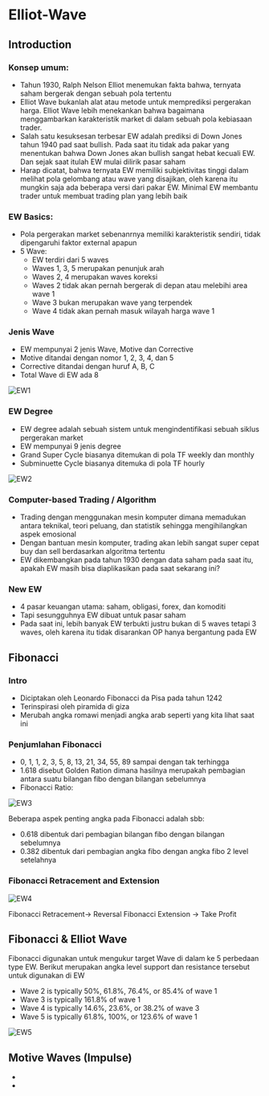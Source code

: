 # Elliot-Wave 

## Introduction


### Konsep umum:

* Tahun 1930, Ralph Nelson Elliot menemukan fakta bahwa, ternyata saham bergerak dengan sebuah pola tertentu
* Elliot Wave bukanlah alat atau metode untuk memprediksi pergerakan harga. Elliot Wave lebih menekankan bahwa bagaimana menggambarkan karakteristik market di dalam sebuah pola kebiasaan trader. 
* Salah satu kesuksesan terbesar EW adalah prediksi di Down Jones tahun 1940 pad saat bullish. Pada saat itu tidak ada pakar yang menentukan bahwa Down Jones akan bullish sangat hebat kecuali EW. Dan sejak saat itulah EW mulai dilirik pasar saham
* Harap dicatat, bahwa ternyata EW memiliki subjektivitas tinggi dalam melihat pola gelombang atau wave yang disajikan, oleh karena itu mungkin saja ada beberapa versi dari pakar EW. Minimal EW membantu trader untuk membuat trading plan yang lebih baik


### EW Basics:

* Pola pergerakan market sebenanrnya memiliki karakteristik sendiri, tidak dipengaruhi faktor external apapun
* 5 Wave:
  * EW terdiri dari 5 waves
  * Waves 1, 3, 5 merupakan penunjuk arah
  * Waves 2, 4 merupakan waves koreksi 
  * Waves 2 tidak akan pernah bergerak di depan atau melebihi area wave 1
  * Wave 3 bukan merupakan wave yang terpendek
  * Wave 4 tidak akan pernah masuk wilayah harga wave 1

### Jenis Wave

* EW mempunyai 2 jenis Wave, Motive dan Corrective
* Motive ditandai dengan nomor 1, 2, 3, 4, dan 5
* Corrective ditandai dengan huruf A, B, C
* Total Wave di EW ada 8 

![EW1](https://user-images.githubusercontent.com/27078712/87756991-0cfd4180-c834-11ea-8cd6-8fcc85ccfd5b.PNG)

### EW Degree

* EW degree adalah sebuah sistem untuk mengindentifikasi sebuah siklus pergerakan market
* EW mempunyai 9 jenis degree
* Grand Super Cycle biasanya ditemukan di pola TF weekly dan monthly
* Subminuette Cycle biasanya ditemuka di pola TF hourly

![EW2](https://user-images.githubusercontent.com/27078712/87770755-a2ef9700-c849-11ea-8aab-7e1a452f1758.PNG)


### Computer-based Trading / Algorithm

* Trading dengan menggunakan mesin komputer dimana memadukan antara teknikal, teori peluang, dan statistik sehingga mengihilangkan aspek emosional
* Dengan bantuan mesin komputer, trading akan lebih sangat super cepat buy dan sell berdasarkan algoritma tertentu
* EW dikembangkan pada tahun 1930 dengan data saham pada saat itu, apakah EW masih bisa diaplikasikan pada saat sekarang ini?

### New EW

* 4 pasar keuangan utama: saham, obligasi, forex, dan komoditi
* Tapi sesungguhnya EW dibuat untuk pasar saham
* Pada saat ini, lebih banyak EW terbukti justru bukan di 5 waves tetapi 3 waves, oleh karena itu tidak disarankan OP hanya bergantung pada EW

## Fibonacci

### Intro

* Diciptakan oleh Leonardo Fibonacci da Pisa pada tahun 1242
* Terinspirasi oleh piramida di giza
* Merubah angka romawi menjadi angka arab seperti yang kita lihat saat ini

### Penjumlahan Fibonacci

* 0, 1, 1, 2, 3, 5, 8, 13, 21, 34, 55, 89 sampai dengan tak terhingga
* 1.618 disebut Golden Ration dimana hasilnya merupakah pembagian antara suatu bilangan fibo dengan bilangan sebelumnya
* Fibonacci Ratio: 

![EW3](https://user-images.githubusercontent.com/27078712/87775406-3f1c9c80-c850-11ea-8e81-e1c716c73e86.PNG)


Beberapa aspek penting angka pada Fibonacci adalah sbb:

* 0.618 dibentuk dari pembagian bilangan fibo dengan bilangan sebelumnya
* 0.382 dibentuk dari pembagian angka fibo dengan angka fibo 2 level setelahnya


### Fibonacci Retracement and Extension

![EW4](https://user-images.githubusercontent.com/27078712/87776308-c28abd80-c851-11ea-86f4-36084db05b82.PNG)


Fibonacci Retracement-> Reversal
Fibonacci Extension -> Take Profit


## Fibonacci & Elliot Wave

Fibonacci digunakan untuk mengukur target Wave di dalam ke 5 perbedaan type EW. Berikut merupakan angka level support dan resistance tersebut untuk digunakan di EW

* Wave 2 is typically 50%, 61.8%, 76.4%, or 85.4% of wave 1
* Wave 3 is typically 161.8% of wave 1
* Wave 4 is typically 14.6%, 23.6%, or 38.2% of wave 3
* Wave 5 is typically 61.8%, 100%, or 123.6% of wave 1

![EW5](https://user-images.githubusercontent.com/27078712/87776853-a0de0600-c852-11ea-9c77-3d30dd624bad.png)



## Motive Waves (Impulse)

*
* 





